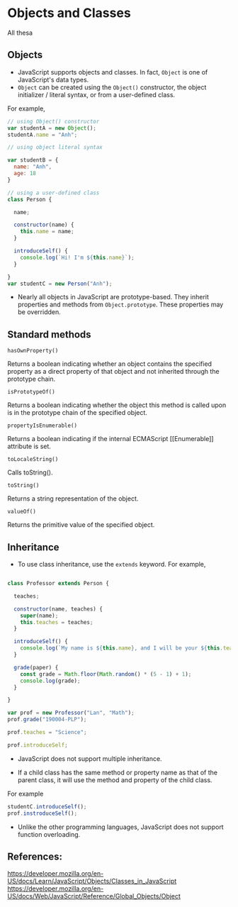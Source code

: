 # Objects and Classes

All thesa

## Objects

- JavaScript supports objects and classes. In fact, `Object` is one of JavaScript's data types. 
- `Object` can be created using the `Object()` constructor, the object initializer / literal syntax, or from a user-defined class.

For example,

```javascript
// using Object() constructor
var studentA = new Object();
studentA.name = "Anh";

// using object literal syntax

var studentB = {
  name: "Anh",
  age: 18
}

// using a user-defined class
class Person {

  name;

  constructor(name) {
    this.name = name;
  }

  introduceSelf() {
    console.log(`Hi! I'm ${this.name}`);
  }

}
var studentC = new Person("Anh");
```

- Nearly all objects in JavaScript are prototype-based. They inherit properties and methods from `Object.prototype`. These properties may be overridden.
 

## Standard methods

`hasOwnProperty()`

Returns a boolean indicating whether an object contains the specified property as a direct property of that object and not inherited through the prototype chain.

`isPrototypeOf()`

Returns a boolean indicating whether the object this method is called upon is in the prototype chain of the specified object.

`propertyIsEnumerable()`

Returns a boolean indicating if the internal ECMAScript [[Enumerable]] attribute is set.

`toLocaleString()`

Calls toString().

`toString()`

Returns a string representation of the object.

`valueOf()`

Returns the primitive value of the specified object.


## Inheritance

* To use class inheritance, use the `extends` keyword. For example,

```javascript

class Professor extends Person {

  teaches;

  constructor(name, teaches) {
    super(name);
    this.teaches = teaches;
  }

  introduceSelf() {
    console.log(`My name is ${this.name}, and I will be your ${this.teaches} professor.`);
  }

  grade(paper) {
    const grade = Math.floor(Math.random() * (5 - 1) + 1);
    console.log(grade);
  }

}

var prof = new Professor("Lan", "Math");
prof.grade("190004-PLP");

prof.teaches = "Science";

prof.introduceSelf;
```


* JavaScript does not support multiple inheritance.

* If a child class has the same method or property name as that of the parent class, it will use the method and property of the child class. 

For example

```javascript
studentC.introduceSelf();
prof.instroduceSelf();
```

* Unlike the other programming languages, JavaScript does not support function overloading.


## References:

https://developer.mozilla.org/en-US/docs/Learn/JavaScript/Objects/Classes_in_JavaScript
https://developer.mozilla.org/en-US/docs/Web/JavaScript/Reference/Global_Objects/Object
